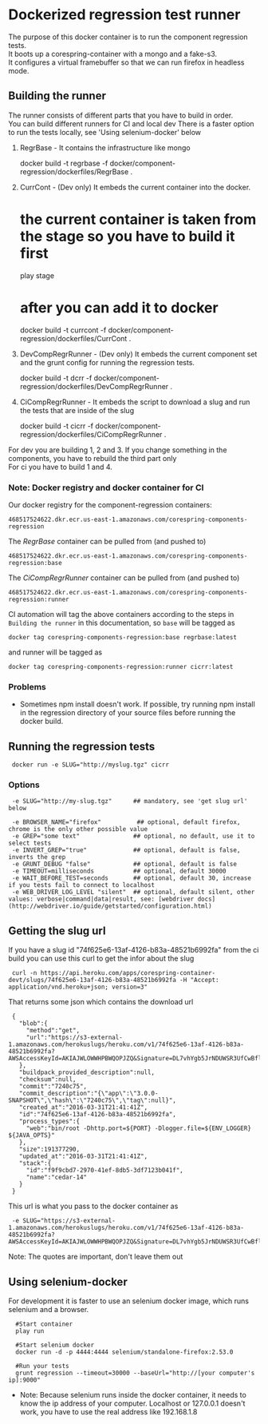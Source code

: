 # Dockerized regression test runner 
The purpose of this docker container is to run the component regression tests.  
It boots up a corespring-container with a mongo and a fake-s3.   
It configures a virtual framebuffer so that we can run firefox in headless mode.  
    

## Building the runner
The runner consists of different parts that you have to build in order.  
You can build different runners for CI and local dev
There is a faster option to run the tests locally, see 'Using selenium-docker' below  
 
 1. RegrBase - It contains the infrastructure like mongo 
  
     docker build -t regrbase -f docker/component-regression/dockerfiles/RegrBase .
      
 2. CurrCont - (Dev only) It embeds the current container into the docker.
  
     # the current container is taken from the stage so you have to build it first
     play stage 
     # after you can add it to docker 
     docker build -t currcont -f docker/component-regression/dockerfiles/CurrCont .
     
 3. DevCompRegrRunner - (Dev only) It embeds the current component set and the grunt config for running the regression tests.
        
     docker build -t dcrr -f docker/component-regression/dockerfiles/DevCompRegrRunner .
        
 4. CiCompRegrRunner - It embeds the script to download a slug and run the tests that are inside of the slug
 
     docker build -t cicrr -f docker/component-regression/dockerfiles/CiCompRegrRunner .
 
 For dev you are building 1, 2 and 3. If you change something in the components, you have to rebuild the third part only  
 For ci you have to build 1 and 4. 

### Note: Docker registry and docker container for CI

Our docker registry for the component-regression containers:
    
    468517524622.dkr.ecr.us-east-1.amazonaws.com/corespring-components-regression

The *RegrBase* container can be pulled from (and pushed to)

    468517524622.dkr.ecr.us-east-1.amazonaws.com/corespring-components-regression:base

The *CiCompRegrRunner* container can be pulled from (and pushed to)

    468517524622.dkr.ecr.us-east-1.amazonaws.com/corespring-components-regression:runner

CI automation will tag the above containers according to the steps in `Building the runner` in this documentation, so 
`base` will be tagged as

    docker tag corespring-components-regression:base regrbase:latest

and runner will be tagged as

    docker tag corespring-components-regression:runner cicrr:latest


### Problems
+ Sometimes npm install doesn't work. If possible, try running npm install in the regression directory of your source files before running the docker build.      
       
## Running the regression tests 
     
     docker run -e SLUG="http://myslug.tgz" cicrr
        
### Options 
     -e SLUG="http://my-slug.tgz"      ## mandatory, see 'get slug url' below
   
     -e BROWSER_NAME="firefox"          ## optional, default firefox, chrome is the only other possible value
     -e GREP="some text"               ## optional, no default, use it to select tests
     -e INVERT_GREP="true"             ## optional, default is false, inverts the grep 
     -e GRUNT_DEBUG "false"            ## optional, default is false
     -e TIMEOUT=milliseconds           ## optional, default 30000
     -e WAIT_BEFORE_TEST=seconds       ## optional, default 30, increase if you tests fail to connect to localhost
     -e WEB_DRIVER_LOG_LEVEL "silent"  ## optional, default silent, other values: verbose|command|data|result, see: [webdriver docs](http://webdriver.io/guide/getstarted/configuration.html)
        
## Getting the slug url 

If you have a slug id "74f625e6-13af-4126-b83a-48521b6992fa" from the ci build you can use this curl to get the infor about the slug  
 
     curl -n https://api.heroku.com/apps/corespring-container-devt/slugs/74f625e6-13af-4126-b83a-48521b6992fa -H "Accept: application/vnd.heroku+json; version=3"
     
That returns some json which contains the download url 
 
     {
       "blob":{
         "method":"get",
         "url":"https://s3-external-1.amazonaws.com/herokuslugs/heroku.com/v1/74f625e6-13af-4126-b83a-48521b6992fa?AWSAccessKeyId=AKIAJWLOWWHPBWQOPJZQ&Signature=DL7vhYgb5JrNDUWSR3UfCwBflFs%3D&Expires=1459959632"
       },
       "buildpack_provided_description":null,
       "checksum":null,
       "commit":"7240c75",
       "commit_description":"{\"app\":\"3.0.0-SNAPSHOT\",\"hash\":\"7240c75\",\"tag\":null}",
       "created_at":"2016-03-31T21:41:41Z",
       "id":"74f625e6-13af-4126-b83a-48521b6992fa",
       "process_types":{
         "web":"bin/root -Dhttp.port=${PORT} -Dlogger.file=${ENV_LOGGER} ${JAVA_OPTS}"
       },
       "size":191377290,
       "updated_at":"2016-03-31T21:41:41Z",
       "stack":{
         "id":"f9f9cbd7-2970-41ef-8db5-3df7123b041f",
         "name":"cedar-14"
       }
     }

This url is what you pass to the docker container as 

     -e SLUG="https://s3-external-1.amazonaws.com/herokuslugs/heroku.com/v1/74f625e6-13af-4126-b83a-48521b6992fa?AWSAccessKeyId=AKIAJWLOWWHPBWQOPJZQ&Signature=DL7vhYgb5JrNDUWSR3UfCwBflFs%3D&Expires=1459959632"   
     
Note: The quotes are important, don't leave them out     
     
      
## Using selenium-docker 
For development it is faster to use an selenium docker image, which runs selenium 
and a browser. 
 
      #Start container
      play run
       
      #Start selenium docker
      docker run -d -p 4444:4444 selenium/standalone-firefox:2.53.0
       
      #Run your tests
      grunt regression --timeout=30000 --baseUrl="http://[your computer's ip]:9000"
 
+ Note: Because selenium runs inside the docker container, it needs to know the ip address 
 of your computer. Localhost or 127.0.0.1 doesn't work, you have to use the real address like 
 192.168.1.8 
 

        
